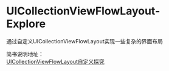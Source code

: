 # UICollectionViewFlowLayout-Explore
通过自定义UICollectionViewFlowLayout实现一些复杂的界面布局

简书说明地址：  
[UICollectionViewFlowLayout自定义探究](https://www.jianshu.com/p/5ee9333644ed)
